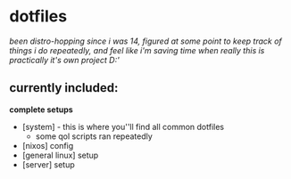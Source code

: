 # dotfiles

*been distro-hopping since i was 14, figured at some point to keep track of things i do repeatedly, and feel like i'm saving time when really this is practically it's own project D:'*

## currently included: 

**complete setups**

- [system] - this is where you''ll find all common dotfiles
  - some qol scripts ran repeatedly
- [nixos] config
- [general linux] setup
- [server] setup

